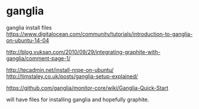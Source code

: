 ganglia
=======

ganglia install files
https://www.digitalocean.com/community/tutorials/introduction-to-ganglia-on-ubuntu-14-04

http://blog.vuksan.com/2010/09/29/integrating-graphite-with-ganglia/comment-page-1/

http://tecadmin.net/install-nrpe-on-ubuntu/
http://timstaley.co.uk/posts/ganglia-setup-explained/


https://github.com/ganglia/monitor-core/wiki/Ganglia-Quick-Start


will have files for installing ganglia and hopefully graphite.
